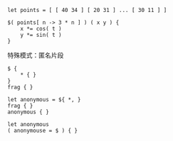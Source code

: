 ```
let points = [ [ 40 34 ] [ 20 31 ] ... [ 30 11 ] ]

$( points[ n -> 3 * n ] ) ( x y ) {
	x *= cos( t )
	y *= sin( t )
}
```





特殊模式：匿名片段

```
$ {
	* { }
}
frag { }
```

```
let anonymous = ${ *, }
frag { }
anonymous { }
```

```
let anonymous
( anonymouse = $ ) { }
```

